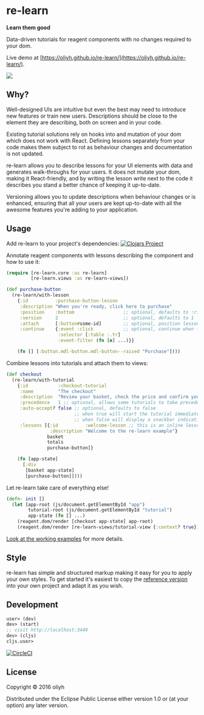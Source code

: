 # re-learn

**Learn them good**

Data-driven tutorials for reagent components with no changes required to your dom.

Live demo at [https://oliyh.github.io/re-learn/](https://oliyh.github.io/re-learn/).

![](documentation/re-learn.gif?raw=true)

## Why?

Well-designed UIs are intuitive but even the best may need to introduce new features or train new users.
Descriptions should be close to the element they are describing, both on screen and in your code.

Existing tutorial solutions rely on hooks into and mutation of your dom which does not work with React. Defining lessons separately from your code makes them subject to rot as behaviour changes and documentation is not updated.

re-learn allows you to describe lessons for your UI elements with data and generates walk-throughs for your users. It does not mutate your dom, making it React-friendly, and by writing the lesson write next to the code it describes you stand a better chance of keeping it up-to-date.

Versioning allows you to update descriptions when behaviour changes or is enhanced, ensuring that all your users are kept up-to-date with all the awesome features you're adding to your application.

## Usage

Add re-learn to your project's dependencies:
[![Clojars Project](https://img.shields.io/clojars/v/re-learn.svg)](https://clojars.org/re-learn)

Annotate reagent components with lessons describing the component and how to use it:

```clojure
(require [re-learn.core :as re-learn]
         [re-learn.views :as re-learn-views])

(def purchase-button
  (re-learn/with-lesson
    {:id          :purchase-button-lesson
     :description "When you're ready, click here to purchase"
     :position    :bottom                  ;; optional, defaults to :right. values are :left, :right, :bottom, :top, :unattached, :bottom-left etc
     :version     2                        ;; optional, defaults to 1
     :attach      [:button#some-id]        ;; optional, position lesson relative to a dommy selector, see https://github.com/plumatic/dommy for use
     :continue    {:event :click           ;; optional, continue when this event occurs
                   :selector [:table :.tr]
                   :event-filter (fn [e] ...)}}

    (fn [] [:button.mdl-button.mdl-button--raised "Purchase"])))
```

Combine lessons into tutorials and attach them to views:

```clojure
(def checkout
  (re-learn/with-tutorial
    {:id           :checkout-tutorial
     :name         "The checkout"
     :description  "Review your basket, check the price and confirm your purchase"
     :precedence   1 ;; optional, allows some tutorials to take precedence over others
     :auto-accept? false ;; optional, defaults to false
                         ;; when true will start the tutorial immediately when this component is rendered
                         ;; when false will display a snackbar indicating that a tutorial is available
     :lessons [{:id          :welcome-lesson ;; this is an inline lesson, not attached to anything
                :description "Welcome to the re-learn example"}
               basket
               totals
               purchase-button]}

    (fn [app-state]
      [:div
       [basket app-state]
       [purchase-button]])))
```

Let re-learn take care of everything else!

```clojure
(defn- init []
  (let [app-root (js/document.getElementById "app")
        tutorial-root (js/document.getElementById "tutorial")
        app-state (fn [] ...)
    (reagent.dom/render [checkout app-state] app-root)
    (reagent.dom/render [re-learn-views/tutorial-view {:context? true}] tutorial-root)))
```

[Look at the working examples](example) for more details.

## Style

re-learn has simple and structured markup making it easy for you to apply your own styles.
To get started it's easiest to copy the [reference version](dev-resources/public/css/re-learn.css) into your own project and adapt it as you wish.

## Development

```clojure
user> (dev)
dev> (start)
;; visit http://localhost:3449
dev> (cljs)
cljs.user>
```

[![CircleCI](https://circleci.com/gh/oliyh/re-learn.svg?style=svg)](https://circleci.com/gh/oliyh/re-learn)

## License

Copyright © 2016 oliyh

Distributed under the Eclipse Public License either version 1.0 or (at
your option) any later version.
